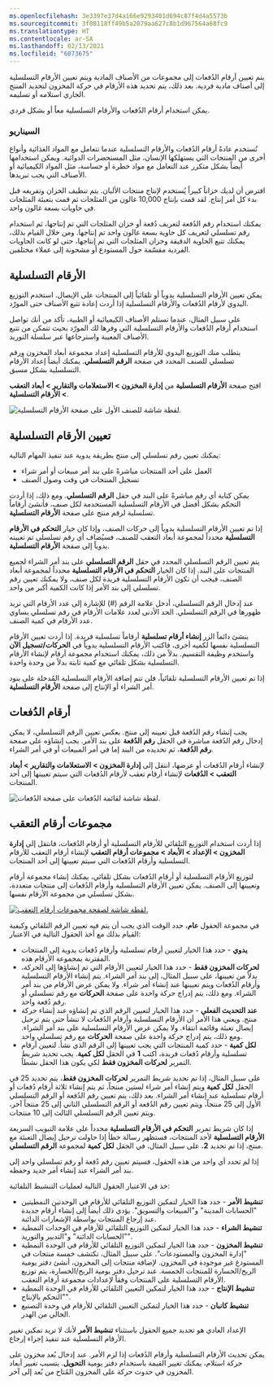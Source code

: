 ```yaml
---
ms.openlocfilehash: 3e3397e37d4a166e9293401d694c87f4d4a5573b
ms.sourcegitcommit: 3f08118ff49b5a2079aa627c8b1d967564a68fc9
ms.translationtype: HT
ms.contentlocale: ar-SA
ms.lasthandoff: 02/13/2021
ms.locfileid: "6073675"
---
```

يتم تعيين أرقام الدُفعات إلى مجموعات من الأصناف المادية ويتم تعيين الأرقام التسلسلية إلى أصناف مادية فردية. بعد ذلك، يتم تحديد هذه الأرقام في حركة المخزون لتحديد المنتج الجاري استلامه أو تسليمه.

يمكن استخدام أرقام الدُفعات والأرقام التسلسلية معاً أو بشكل فردي.

### <a name="scenario"></a>السيناريو 

تُستخدم عادةً أرقام الدُفعات والأرقام التسلسلية عندما تتعامل مع المواد الغذائية وأنواع أخرى من المنتجات التي يستهلكها الإنسان، مثل المستحضرات الدوائية. ويمكن استخدامها أيضاً بشكل متكرر عند التعامل مع مواد خطرة أو حساسة، مثل المواد الكيميائية أو الأصناف التي يجب تبريدها.

افترض أن لديك خزاناً كبيراً يُستخدم لإنتاج منتجات الألبان. يتم تنظيف الخزان وتفريغه قبل بدء كل أمر إنتاج. لقد قمت بإنتاج 10,000 غالون من المثلجات ثم قمت بتعبئة المثلجات في حاويات بسعة غالون واحد.

يمكنك استخدام رقم الدُفعة لتعريف دُفعة أو خزان المثلجات التي تم إنتاجها، ثم استخدام رقم تسلسلي لتعريف كل حاوية بسعة غالون واحد تم إنتاجها. ومن خلال القيام بذلك، يمكنك تتبع الحاوية الدقيقة وخزان المثلجات التي تم إنتاجها، حتى لو كانت الحاويات الفردية مقسّمة حول المستودع أو مشحونة إلى عملاء مختلفين.

## <a name="serial-numbers"></a>الأرقام التسلسلية 

يمكن تعيين الأرقام التسلسلية يدوياً أو تلقائياً إلى المنتجات على الإيصال. استخدم التوزيع اليدوي لأرقام الدُفعات والأرقام التسلسلية إذا أردت إعادة تتبع الأصناف حتى المورّد. 

على سبيل المثال، عندما تستلم الأصناف الكيميائية أو الطبية، تأكد من أنك تواصل استخدام أرقام الدُفعات والأرقام التسلسلية التي وفرها لك المورّد بحيث تتمكن من تتبع الأصناف المعيبة واسترجاعها عبر سلسلة التوريد.

يتطلب منك التوزيع اليدوي للأرقام التسلسلية إعداد مجموعة أبعاد المخزون ورقم تسلسلي للصنف المحدد في صفحة **الرقم التسلسلي**. يمكنك أيضاً إعداد الأرقام التسلسلية بشكل مسبق.

افتح صفحة **الأرقام التسلسلية** من **إدارة المخزون > الاستعلامات والتقارير > أبعاد التعقب > الأرقام التسلسلية**.
 
![لقطة شاشة للصنف الأول على صفحة الأرقام التسلسلية.](../media/serial-numbers.png)

## <a name="assign-serial-numbers"></a>تعيين الأرقام التسلسلية 

يمكنك تعيين رقم تسلسلي إلى منتج بطريقة يدوية عند تنفيذ المهام التالية:

- العمل على أحد المنتجات مباشرةً على بند أمر مبيعات أو أمر شراء
- تسجيل المنتجات في وقت وصول الصنف

يمكن كتابة أي رقم مباشرةً على البند في حقل **الرقم التسلسلي**. ومع ذلك، إذا أردت التحكم بشكل أفضل في الأرقام التسلسلية المستخدمة لكل صنف، فأنشئ أرقاماً تسلسلية لرقم منتج على صفحة **الأرقام التسلسلية**.

إذا تم تعيين الأرقام التسلسلية يدوياً إلى حركات الصنف، وإذا كان خيار **التحكم في الأرقام التسلسلية** محدداً لمجموعة أبعاد التعقب للصنف، فسيُضاف أي رقم تسلسلي تم تعيينه يدوياً إلى صفحة **الأرقام التسلسلية**.

يتم تعيين الرقم التسلسلي المحدد في حقل **الرقم التسلسلي** على بند أمر الشراء لجميع المنتجات على البند. إذا كان الخيار **التحكم في الأرقام التسلسلية** محدداً لمجموعة أبعاد الصنف، فيجب أن تكون الأرقام التسلسلية فريدة لكل صنف، ولا يمكنك تعيين رقم تسلسلي إلى بند الأمر إذا كانت الكمية أكبر من واحد.

عند إدخال الرقم التسلسلي، أدخل علامة الرقم (#) للإشارة إلى عدد الأرقام التي تريد ظهورها في الرقم التسلسلي. الحد الأدنى لعدد علامات الأرقام في رقم تسلسلي يساوي عدد الأرقام في كمية الصنف.

ينشئ دائماً الزر **إنشاء أرقام تسلسلية** أرقاماً تسلسلية فريدة. إذا أردت تعيين الأرقام التسلسلية نفسها لكميه أخرى، فاكتب الأرقام التسلسلية يدوياً في **الحركات/تسجيل الآن** واستخدم وظيفة التقسيم. بدلاً من ذلك، يمكنك استخدام مجموعة أرقام لإنشاء الأرقام التسلسلية بشكل تلقائي مع كمية ثابتة بدلاً من وحدة واحدة.

إذا تم تعيين الأرقام التسلسلية تلقائياً، فلن تتم إضافة الأرقام التسلسلية المُدخلة على بنود أمر الشراء أو الإنتاج إلى صفحة **الأرقام التسلسلية**.

## <a name="batch-numbers"></a>أرقام الدُفعات 

يجب إنشاء رقم الدُفعة قبل تعيينه إلى منتج. بعكس تعيين الرقم التسلسلي، لا يمكن إدخال رقم الدُفعة مباشرة في الحقل **رقم الدُفعة** على بند الأمر. يجب إنشاؤه على صفحة **رقم الدُفعة**، ثم تحديده من البند إما في أمر المبيعات أو في أمر الشراء.

لإنشاء أرقام الدُفعات أو عرضها، انتقل إلى **إدارة المخزون > الاستعلامات والتقارير > أبعاد التعقب > الدُفعات** لإنشاء أرقام تعقب لأرقام الدُفعات التي سيتم تعيينها إلى أحد المنتجات.
 
![لقطة شاشة لقائمة الدُفعات على صفحة الدُفعات.](../media/batches-1.png)

## <a name="tracking-number-groups"></a>مجموعات أرقام التعقب 

إذا أردت استخدام التوزيع التلقائي للأرقام التسلسلية أو أرقام الدُفعات، فانتقل إلى **إدارة المخزون > الإعداد > الأبعاد > مجموعات أرقام التعقب** لإنشاء أرقام التعقب للأرقام التسلسلية وأرقام الدُفعات التي سيتم تعيينها إلى أحد المنتجات.

لتوزيع الأرقام التسلسلية أو أرقام الدُفعات بشكل تلقائي، يمكنك إنشاء مجموعة أرقام وتعيينها إلى الصنف. يمكن تعيين الأرقام التسلسلية وأرقام الدُفعات إلى منتجات متعددة، بشكل تسلسلي من مجموعة الأرقام نفسها.
 
[![لقطة شاشة لصفحة مجموعات أرقام التعقب.](../media/track-number-groups.png)](../media/track-number-groups.png#lightbox)

في مجموعة الحقول **عام**، حدد الوقت الذي يجب أن يتم فيه تعيين الرقم التلقائي وكيفية القيام بذلك مع أخذ الحقول التالية في الاعتبار:

- **يدوي** - حدد هذا الخيار لتعيين أرقام تسلسلية وأرقام دُفعات يدوية إلى المنتجات المقترنة بمجموعة الأرقام هذه.
- **لحركات المخزون فقط** - حدد هذا الخيار لتعيين الأرقام التي تم إنشاؤها إلى الحركة، بدلاً من تعيينها، على سبيل المثال، إلى بند أمر الشراء. يتم إنشاء الأرقام التسلسلية وأرقام الدُفعات ويتم تعيينها عند إنشاء أمر شراء. ولا يمكن عرض الأرقام من بند أمر الشراء. ومع ذلك، يتم إدراج حركة واحدة على صفحة **الحركات** مع رقم تسلسلي أو رقم دُفعة واحد.
- **عند التحديث الفعلي** - حدد هذا الخيار لتعيين الرقم الذي تم إنشاؤه عند إنشاء حركة منتج. ويعني هذا الأمر أن الأرقام التسلسلية وأرقام الدُفعات لا تنشأ حتى يتم ترحيل إيصال تعبئة وقائمة انتقاء. ولا يمكن عرض الأرقام التسلسلية على بند أمر الشراء. ومع ذلك، يتم إدراج حركة واحدة على صفحة **الحركات** مع رقم تسلسلي واحد.
- **لكل كمية** - حدد كمية المنتجات التي يجب تعيينها إلى الرقم الذي نشأ. لتعيين أرقام تسلسلية وأرقام دُفعات فريدة، اكتب **1** في الحقل **لكل كمية**. يجب تحديد شريط التمرير **لحركات المخزون فقط** لكي يكون هذا الحقل نشطاً.

على سبيل المثال، إذا تم تحديد شريط التمرير **لحركات المخزون فقط**، يتم تحديد 25 في الحقل **لكل كمية** ويتم إنشاء أمر شراء لستين منتجاً، ثم يتم إنشاء ثلاثة أرقام دُفعات أو أرقام تسلسلية عند إنشاء أمر الشراء. بعد ذلك، يتم تعيين رقم الدُفعة أو الرقم التسلسلي الأول إلى 25 منتجاً، ويتم تعيين رقم الدُفعة أو الرقم التسلسلي الثاني إلى 25 منتجاً آخر، ويتم تعيين الرقم التسلسلي الثالث إلى 10 منتجات.

إذا كان شريط تمرير **التحكم في الأرقام التسلسلية** محدداً على علامة التبويب السريعة **الأرقام التسلسلية** لأحد المنتجات، فستظهر رسالة خطأ إذا حاولت ترحيل إيصال التعبئة مع منتج، إذا تم تحديد **2**، على سبيل المثال، في الحقل **لكل كمية** لمجموعة **الرقم التسلسلي**. 

إذا لم تحدد أي واحد من هذه الحقول، فسيتم تعيين رقم دُفعة أو رقم تسلسلي واحد إلى بند أمر الشراء عند إنشاء أمر جديد وحفظه.

خذ في الاعتبار الحقول التالية لعمليات التنشيط التلقائية:

- **تنشيط الأمر** - حدد هذا الخيار لتمكين التوزيع التلقائي للأرقام في الوحدتين النمطيتين "الحسابات المدينة" و"المبيعات والتسويق". يؤدي ذلك أيضاً إلى إنشاء أرقام جديدة عند إرجاع المنتجات بواسطة الإشعارات الدائنة.
- **تنشيط الشراء** - حدد هذا الخيار لتمكين التوزيع التلقائي للأرقام في الوحدات النمطية "الحسابات الدائنة" و"التدبير والتوريد".
- **تنشيط المخزون** - حدد هذا الخيار لتمكين التوزيع التلقائي للأرقام في الوحدة النمطية "إدارة المخزون والمستودعات". على سبيل المثال، تكتشف خمسة منتجات في المستودع غير موجودة في المخزون. لإضافة منتجات إلى المخزون، أنشئ دفتر يومية الربح/الخسارة للمنتجات الخمسة. عند ترحيل دفتر يومية الربح/الخسارة، يتم توزيع الأرقام التسلسلية على المنتجات وفقاً لإعدادات مجموعة أرقام التعقب.
- **تنشيط الإنتاج** - حدد هذا الخيار لتمكين التعيين التلقائي للأرقام في الوحدة النمطية "التحكم بالإنتاج".
- **تنشيط كانبان** - حدد هذا الخيار لتمكين التعيين التلقائي للأرقام في وحدة التصنيع الخالي من الهدر.‬

الإعداد العادي هو تحديد جميع الحقول باستثناء **تنشيط الأمر** لأنك لا تريد تمكين تغيير الأرقام التسلسلية عند تنفيذ إجراء إرجاع.

يمكن تحديث الأرقام التسلسلية وأرقام الدُفعات إذا لزم الأمر. عند إدخال بُعد مخزون على حركة استلام، يمكنك تغيير القيمة باستخدام دفتر يومية **التحويل**. يتسبب تغيير أبعاد المخزون في حدوث حركة على المخزون المُتاح من بُعد إلى آخر.

